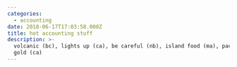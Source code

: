 ```yaml
---
categories:
  - accounting
date: 2018-06-17T17:03:58.000Z
title: hot accounting stuff
description: >-
  volcanic (bc), lights up (ca), be careful (nb), island food (ma), pacific
  gold (ca)
---
```




